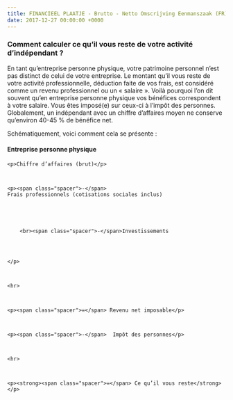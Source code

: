 ```yaml
---
title: FINANCIEEL PLAATJE - Brutto - Netto Omscrijving Eenmanszaak (FR)
date: 2017-12-27 00:00:00 +0000
---
```

### Comment calculer ce qu’il vous reste de votre activité d’indépendant ?

En tant qu’entreprise personne physique, votre patrimoine personnel n’est pas distinct de celui de votre entreprise. Le montant qu’il vous reste de votre activité professionnelle, déduction faite de vos frais, est considéré comme un revenu professionnel ou un « salaire ». Voilà pourquoi l’on dit souvent qu’en entreprise personne physique vos bénéfices correspondent à votre salaire. Vous êtes imposé(e) sur ceux-ci à l’impôt des personnes. Globalement, un indépendant avec un chiffre d’affaires moyen ne conserve qu’environ 40-45 % de bénéfice net.

Schématiquement, voici comment cela se présente :  

<h4>Entreprise personne physique</h4> <style>

.netto-box{position:relative;padding:20px;margin-left:40px;margin:0 auto;background-color:#F0F0F0;}

.netto-box p{margin-left:20px;font-size:20px}

.netto-box .spacer{position:absolute;left:20px;}

</style>

<div class="netto-box">

    <p>Chiffre d’affaires (brut)</p>
    
    
    
    <p><span class="spacer">-</span>
    Frais professionnels (cotisations sociales inclus)
    
    
    
    
    
    	<br><span class="spacer">-</span>Investissements
    
    
    
    
    </p>
    
    
    
    <hr>
    
    
    
    <p><span class="spacer">=</span> Revenu net imposable</p>
    
    
    
    <p><span class="spacer">-</span>  Impôt des personnes</p>
    
    
    
    <hr>
    
    
    
    <p><strong><span class="spacer">=</span> Ce qu’il vous reste</strong></p>

</div>